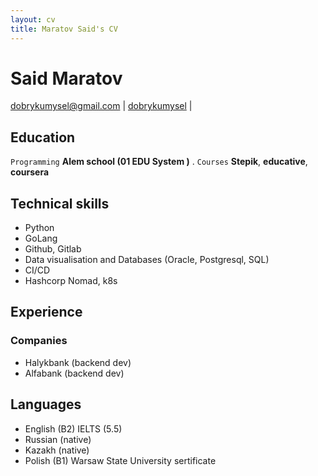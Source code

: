 ```yaml
---
layout: cv
title: Maratov Said's CV
---
```


# Said Maratov

<div style="text-align:left">
</div>

<div id="webaddress">
<a href="mailto:dobrykumysel@gmail.com">dobrykumysel@gmail.com</a>
|
<i class="fa fa-github"></i> <a href="http://github.com/dobrykumysel">dobrykumysel</a>
|
</div>

## Education

`Programming` __Alem school (01 EDU System )__ .
`Courses` __Stepik__, __educative__, __coursera__

## Technical skills

* Python
* GoLang
* Github, Gitlab
* Data visualisation and Databases (Oracle, Postgresql, SQL)
* CI/CD 
* Hashcorp Nomad, k8s

## Experience

### Companies 
* Halykbank (backend dev)
* Alfabank (backend dev)

## Languages
* English (B2) IELTS (5.5)
* Russian (native)
* Kazakh (native)
* Polish (B1) Warsaw State University sertificate



<!---
_Last updated: October 2018_
--->